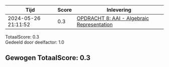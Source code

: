 
|Tijd|Score|Inlevering|
|---|---|---|
|2024-05-26 21:11:52 |0.3|<a href="https://canvas.hu.nl//courses/39753/assignments/284180/submissions/86853">OPDRACHT 8: AAI - Algebraic Representation</a>|

TotaalScore: 0.3   
Gedeeld door deelfactor: 1.0   

## Gewogen TotaalScore: 0.3

